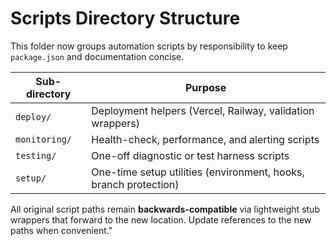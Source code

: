 # Scripts Directory Structure

This folder now groups automation scripts by responsibility to keep `package.json` and documentation concise.

| Sub-directory | Purpose |
|---------------|---------|
| `deploy/` | Deployment helpers (Vercel, Railway, validation wrappers) |
| `monitoring/` | Health-check, performance, and alerting scripts |
| `testing/` | One-off diagnostic or test harness scripts |
| `setup/` | One-time setup utilities (environment, hooks, branch protection) |

All original script paths remain **backwards-compatible** via lightweight stub wrappers that forward to the new location. Update references to the new paths when convenient." 